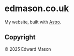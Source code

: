 # edmason.co.uk
My website, built with [Astro](astro.build).

## Copyright
&copy; 2025 Edward Mason
